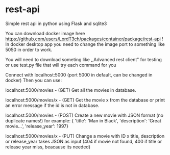 # rest-api
Simple rest api in python using Flask and sqlite3

You can download docker image here https://github.com/users/LordT3ch/packages/container/package/rest-api !
In docker desktop app you need to change the image port to something like 5050 in order to work.

You will need to download someting like ,,Advanced rest client" for testing or use test.py file that will try each command for you

Connect with localhost:5000 (port 5000 in default, can be changed in docker)
Then you can use:

localhost:5000/movies          - (GET) Get all the movies in database.

localhost:5000/movies/x        - (GET) Get the movie x from the database or print an error message if the id is not in database.

localhost:5000/movies          - (POST) Create a new movie with JSON format (no duplicate names!) for example: {  'title': 'Man in Black',
                                                                                                                  'description': 'Great movie...',
                                                                                                                  'release_year': 1997}

localhost:5000/movies/x        - (PUT) Change a movie with ID x title, description or release_year takes JSON as input (404 if movie not found, 400 if title or release year miss, beacause its needed)

